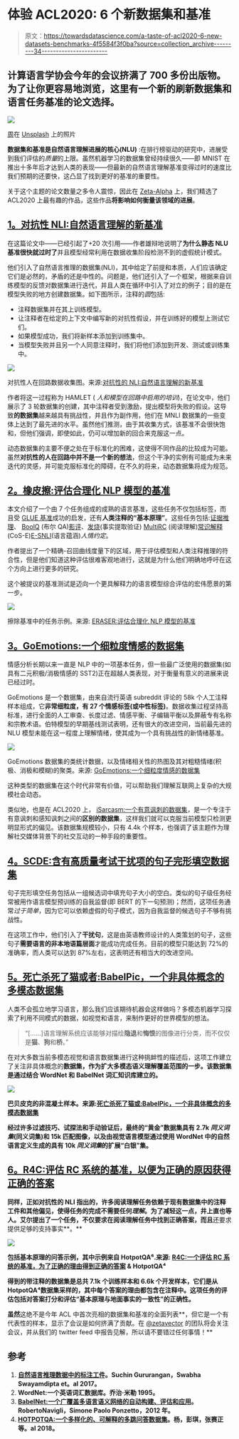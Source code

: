 # 体验 ACL2020: 6 个新数据集和基准

> 原文：<https://towardsdatascience.com/a-taste-of-acl2020-6-new-datasets-benchmarks-4f5584f3f0ba?source=collection_archive---------34----------------------->

## 计算语言学协会今年的会议挤满了 700 多份出版物。为了让你更容易地浏览，这里有一个新的刷新数据集和语言任务基准的论文选择。

![](img/ae4757337f1b42638803b810d1a144c1.png)

[周](https://unsplash.com/@phoebezzf?utm_source=medium&utm_medium=referral)在 [Unsplash](https://unsplash.com?utm_source=medium&utm_medium=referral) 上的照片

**数据集和基准是自然语言理解进展的核心(NLU)** :在排行榜驱动的研究中，进展受到我们评估的*质量*的上限。虽然机器学习的数据集曾经持续很久——即 MNIST 在推出十多年后才达到人类的表现——但最新的自然语言理解基准变得过时的速度比我们预期的还要快，这凸显了找到更好的基准的重要性。

关于这个主题的论文数量之多令人震惊，因此在 [Zeta-Alpha](https://www.zeta-alpha.com) 上，我们精选了 ACL2020 上最有趣的作品，这些作品**将影响如何衡量该领域的进展**。

## [1。对抗性 NLI:自然语言理解的新基准](https://www.aclweb.org/anthology/2020.acl-main.441/)

在这篇论文中——已经引起了+20 次引用——作者雄辩地说明了**为什么静态 NLU 基准很快就过时了**并且模型经常利用在数据收集阶段检测不到的虚假统计模式。

他们引入了自然语言推理的数据集(NLI)，其中给定了前提和本质，人们应该确定它们是必然的，矛盾的还是中性的。问题是，他们还引入了一个框架，根据来自训练模型的反馈对数据集进行迭代，并且人类在循环中引入了对立的例子；目的是在模型失败的地方创建数据集。如下图所示，注释的*圆*包括:

*   注释数据集并在其上训练模型。
*   让注释者在给定的上下文中编写新的对抗性假设，并在训练好的模型上测试它们。
*   如果模型成功，我们将新样本添加到训练集中。
*   当模型失败并且另一个人同意注释时，我们将他们添加到开发、测试或训练集中。

![](img/551a4fd660471706fa55e762ddc8f79f.png)

对抗性人在回路数据收集图。来源:[对抗性的 NLI:自然语言理解的新基准](https://www.aclweb.org/anthology/2020.acl-main.441/)

作者将这一过程称为 HAMLET ( *人和模型在回路中启用的培训*)，在论文中，他们展示了 3 轮数据集的创建，其中注释者受到激励，提出模型将失败的假设。这导致**的数据集**越来越具有挑战性，并且作为副作用，他们在 MNLI 数据集的一些变体上达到了最先进的水平。虽然他们推测，由于其收集方式，该基准不会很快饱和，但他们强调，即使如此，仍可以增加新的回合来克服这一点。

动态数据集的主要不便之处在于标准化的困难，这使得不同作品的比较成为可能。虽然**对抗性的人在回路中并不是一个新的想法**，但这个干净的实例有可能成为未来迭代的灵感，并可能克服标准化的障碍，在不久的将来，动态数据集将成为规范。

## [2。橡皮擦:评估合理化 NLP 模型的基准](https://www.aclweb.org/anthology/2020.acl-main.408/)

本文介绍了一个由 7 个任务组成的成熟的语言基准，这些任务不仅包括标签，而且受 [GLUE 基准](https://gluebenchmark.com)成功的启发，还有**人类注释的“基本原理”**。这些任务包括:[证据推理](https://www.aclweb.org/anthology/N19-1371.pdf)、 [BoolQ](https://arxiv.org/pdf/1905.10044.pdf) (布尔 QA)[影评](https://www.aclweb.org/anthology/D08-1004.pdf)、[发烧](https://www.aclweb.org/anthology/N18-1074.pdf)(事实提取验证) [MultiRC](https://cogcomp.seas.upenn.edu/papers/2018-MultiRC-NAACL.pdf) (阅读理解)[常识解释](https://www.aclweb.org/anthology/P19-1487.pdf)(CoS-E)[E-SNLI](https://arxiv.org/pdf/1812.01193.pdf)(语言蕴涵)*人情约定*。

作者提出了一个精确-召回曲线度量下的区域，用于评估模型和人类注释推理的符合性，但是他们知道这种评估很难客观地进行，这就是为什么他们明确地呼吁在这个方向上进行更多的研究。

这个被提议的基准测试是迈向一个更具解释力的语言模型综合评估的宏伟愿景的第一步。

![](img/3a697b76852dcb43778b736f8a5518b4.png)

擦除基准中的任务示例。来源: [ERASER:评估合理化 NLP 模型的基准](https://www.aclweb.org/anthology/2020.acl-main.408.pdf)

## [3。GoEmotions:一个细粒度情感的数据集](https://www.aclweb.org/anthology/2020.acl-main.372/)

情感分析长期以来一直是 NLP 中的一项基本任务，但一些最广泛使用的数据集(如具有二元积极/消极情感的 SST2)正在超越人类表现，对于衡量有意义的进展来说已经过时。

GoEmotions 是一个数据集，由来自流行英语 subreddit 评论的 58k 个人工注释样本组成，它**非常细粒度，有 27 个情感标签(或中性标签)**。数据收集过程坚持高标准，进行全面的人工审查、长度过滤、情感平衡、子编辑平衡以及屏蔽专有名称和宗教术语。伯特模型的早期基线测试表明，还有很大的改进空间，当前最先进的 NLU 模型未能在这一程度上理解情绪，使其成为一个具有挑战性的新情绪基准。

![](img/935695f9d9cd020132cc5ea9fc089203.png)

GoEmotions 数据集的类统计数据，以及情绪相关性的热图及其对粗糙情绪(积极、消极和模糊)的聚类。来源: [GoEmotions:一个细粒度情感的数据集](https://www.aclweb.org/anthology/2020.acl-main.372.pdf)

这种类型的数据集在这个时代非常有价值，可以帮助我们理解互联网上复杂的大规模社会动态。

类似地，也是在 ACL2020 上， [iSarcasm:一个有意讽刺的数据集](https://www.aclweb.org/anthology/2020.acl-main.118.pdf)，是一个专注于有意讽刺和感知讽刺之间的**区别的数据集**，这样我们就可以克服当前模型只检测更明显形式的偏见。该数据集规模较小，只有 4.4k 个样本，也强调了该主题作为理解社交媒体背景下的社交互动的一种手段的重要性。

## [4。SCDE:含有高质量考试干扰项的句子完形填空数据集](https://www.aclweb.org/anthology/2020.acl-main.502/)

句子完形填空任务包括从一组候选词中填充句子大小的空白。类似的句子级任务经常被用作语言模型预训练的自我监督(即 BERT 的下一句预测)；然而，这项任务通常*过于简单*，因为它可以依赖虚假的句子模式，因为自我监督的候选句子不够有挑战性。

在这项工作中，他们引入了**干扰句**，这是由英语教师设计的人类策划的句子，这些句子**需要语言的非本地语篇层面**才能成功完成任务。目前的模型只能达到 72%的准确率，而人类可以达到 87%左右，这表明还有相当大的改进空间。

## [5。死亡杀死了猫或者:BabelPic，一个非具体概念的多模态数据集](https://www.aclweb.org/anthology/2020.acl-main.425/)

人类不会孤立地学习语言，那么我们应该期待机器会这样做吗？多模态机器学习探索了利用不同模式的数据，如视觉和语言，来制作更好的世界模型的想法。

> “[……]语言理解系统应该能够对描绘**隐退**和**悔恨**的图像进行分类，而不仅仅是**猫**、**狗**和**桥**。”

在对大多数当前多模态视觉和语言数据集进行这种挑衅性的描述后，这项工作建立了关注非具体概念的[](http://www.babelpic.org)****数据集，作为扩大多模态语义理解覆盖范围的一步。该数据集是通过结合 WordNet 和 BabelNet 词汇知识库建立的。****

**![](img/4f815f8404ddef1d9e9d6791be443552.png)**

**巴贝皮克的非混凝土样本。来源:[死亡杀死了猫或:BabelPic，一个非具体概念的多模态数据集](https://www.aclweb.org/anthology/2020.acl-main.425.pdf)**

**经过许多过滤技巧、试探法和手动验证后，最终的“黄金”数据集具有 2.7k *同义词集*(同义词集)和 15k 匹配图像，以及由视觉语言模型通过使用 WordNet 中的自然语言定义生成的具有 10k *同义词集*的扩展“白银”集。**

## **[6。R4C:评估 RC 系统的基准，以便为正确的原因获得正确的答案](https://www.aclweb.org/anthology/2020.acl-main.602/)**

**同样，正如对抗性的 NLI 指出的，许多阅读理解任务依赖于现有数据集中的注释工件和其他偏见，使得任务的完成不需要任何*理解*。为了减轻这一点，井上直也等人。艾尔提出了一个任务，不仅要求在阅读理解任务中找到正确答案，而且**还要求提供足够的支持事实**。**

**![](img/f153b06cd104c43460cc43cb446e5e80.png)**

**包括基本原理的问答示例，其中示例来自 HotpotQA⁶.来源: [R4C:一个评估 RC 系统的基准，为了正确的理由得到正确的答案](https://www.aclweb.org/anthology/2020.acl-main.602.pdf) & HotpotQA⁴**

**得到的带注释的数据集是总共 7.1k 个训练样本和 6.6k 个开发样本，它们是从 HotpotQA⁴数据集采样的，其中每个答案的理由都包含在注释中。这项任务的评估包括对答案打分和评估“基本原理与地面事实的一致性”的正确性。**

**虽然**这绝不是今年 ACL 中首次亮相的数据集和基准的全面列表**，但它是一个有代表性的样本，显示了会议是如何挤满了贡献。在 [@zetavector](https://twitter.com/ZetaVector) 的团队将会关注会议，并从我们的 twitter feed 中报告见解，所以请不要错过任何事情！**

## **参考**

1.  **[自然语言推理数据中的标注工件](https://www.aclweb.org/anthology/N18-2017.pdf)。Suchin Gururangan，Swabha Swayamdipta et。al 2017。**
2.  **WordNet:一个英语词汇数据库。乔治·米勒 1995。**
3.  **[BabelNet:一个广覆盖多语言语义网络的自动构建、评估和应用](https://www.sciencedirect.com/science/article/pii/S0004370212000793?via%3Dihub)。RobertoNavigli，Simone Paolo Ponzetto，2012 年。**
4.  **[HOTPOTQA:一个多样化的、可解释的多跳问答数据集](https://arxiv.org/pdf/1809.09600.pdf)。杨，彭琪，张赛正等。al 2018。**